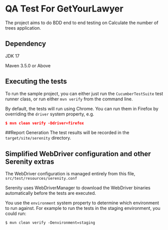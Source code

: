 # QA Test For GetYourLawyer
The project aims to do BDD end to end testing on Calculate the number of trees application.
## Dependency
JDK 17

Maven 3.5.0 or Above
## Executing the tests
To run the sample project, you can either just run the `CucumberTestSuite` test runner class, or run either `mvn verify` from the command line.

By default, the tests will run using Chrome. You can run them in Firefox by overriding the `driver` system property, e.g.
```json
$ mvn clean verify -Ddriver=firefox
```

##Report Generation
The test results will be recorded in the `target/site/serenity` directory.

## Simplified WebDriver configuration and other Serenity extras
The WebDriver configuration is managed entirely from this file, `src/test/resources/serenity.conf`

Serenity uses WebDriverManager to download the WebDriver binaries automatically before the tests are executed.

You use the `environment` system property to determine which environment to run against. For example to run the tests in the staging environment, you could run:
```
$ mvn clean verify -Denvironment=staging
```

